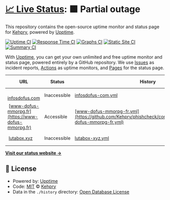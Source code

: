 # [📈 Live Status](https://Kehpry.github.io/phishcheck): <!--live status--> **🟧 Partial outage**

This repository contains the open-source uptime monitor and status page for [Kehpry](https://Kehpry.github.io/phishcheck), powered by [Upptime](https://github.com/upptime/upptime).

[![Uptime CI](https://github.com/Kehpry/phishcheck/workflows/Uptime%20CI/badge.svg)](https://github.com/Kehpry/phishcheck/actions?query=workflow%3A%22Uptime+CI%22)
[![Response Time CI](https://github.com/Kehpry/phishcheck/workflows/Response%20Time%20CI/badge.svg)](https://github.com/Kehpry/phishcheck/actions?query=workflow%3A%22Response+Time+CI%22)
[![Graphs CI](https://github.com/Kehpry/phishcheck/workflows/Graphs%20CI/badge.svg)](https://github.com/Kehpry/phishcheck/actions?query=workflow%3A%22Graphs+CI%22)
[![Static Site CI](https://github.com/Kehpry/phishcheck/workflows/Static%20Site%20CI/badge.svg)](https://github.com/Kehpry/phishcheck/actions?query=workflow%3A%22Static+Site+CI%22)
[![Summary CI](https://github.com/Kehpry/phishcheck/workflows/Summary%20CI/badge.svg)](https://github.com/Kehpry/phishcheck/actions?query=workflow%3A%22Summary+CI%22)

With [Upptime](https://upptime.js.org), you can get your own unlimited and free uptime monitor and status page, powered entirely by a GitHub repository. We use [Issues](https://github.com/Kehpry/phishcheck/issues) as incident reports, [Actions](https://github.com/Kehpry/phishcheck/actions) as uptime monitors, and [Pages](https://Kehpry.github.io/phishcheck) for the status page.

<!--start: status pages-->
<!-- This summary is generated by Upptime (https://github.com/upptime/upptime) -->
<!-- Do not edit this manually, your changes will be overwritten -->
<!-- prettier-ignore -->
| URL | Status | History | Response Time | Uptime |
| --- | ------ | ------- | ------------- | ------ |
| <img alt="" src="https://favicons.githubusercontent.com/infosdofus.com" height="13"> [infosdofus.com](https://infosdofus.com) | Inaccessible | [infosdofus-com.yml](https://github.com/Kehpry/phishcheck/commits/HEAD/history/infosdofus-com.yml) | <details><summary><img alt="Response time graph" src="./graphs/infosdofus-com/response-time-week.png" height="20"> 410ms</summary><br><a href="https://phishcheck.dofhelp.fr/history/infosdofus-com"><img alt="Response time 410" src="https://img.shields.io/endpoint?url=https%3A%2F%2Fraw.githubusercontent.com%2FKehpry%2Fphishcheck%2FHEAD%2Fapi%2Finfosdofus-com%2Fresponse-time.json"></a><br><a href="https://phishcheck.dofhelp.fr/history/infosdofus-com"><img alt="24-hour response time 403" src="https://img.shields.io/endpoint?url=https%3A%2F%2Fraw.githubusercontent.com%2FKehpry%2Fphishcheck%2FHEAD%2Fapi%2Finfosdofus-com%2Fresponse-time-day.json"></a><br><a href="https://phishcheck.dofhelp.fr/history/infosdofus-com"><img alt="7-day response time 410" src="https://img.shields.io/endpoint?url=https%3A%2F%2Fraw.githubusercontent.com%2FKehpry%2Fphishcheck%2FHEAD%2Fapi%2Finfosdofus-com%2Fresponse-time-week.json"></a><br><a href="https://phishcheck.dofhelp.fr/history/infosdofus-com"><img alt="30-day response time 410" src="https://img.shields.io/endpoint?url=https%3A%2F%2Fraw.githubusercontent.com%2FKehpry%2Fphishcheck%2FHEAD%2Fapi%2Finfosdofus-com%2Fresponse-time-month.json"></a><br><a href="https://phishcheck.dofhelp.fr/history/infosdofus-com"><img alt="1-year response time 410" src="https://img.shields.io/endpoint?url=https%3A%2F%2Fraw.githubusercontent.com%2FKehpry%2Fphishcheck%2FHEAD%2Fapi%2Finfosdofus-com%2Fresponse-time-year.json"></a></details> | <details><summary><a href="https://phishcheck.dofhelp.fr/history/infosdofus-com">99.85%</a></summary><a href="https://phishcheck.dofhelp.fr/history/infosdofus-com"><img alt="All-time uptime 99.85%" src="https://img.shields.io/endpoint?url=https%3A%2F%2Fraw.githubusercontent.com%2FKehpry%2Fphishcheck%2FHEAD%2Fapi%2Finfosdofus-com%2Fuptime.json"></a><br><a href="https://phishcheck.dofhelp.fr/history/infosdofus-com"><img alt="24-hour uptime 99.10%" src="https://img.shields.io/endpoint?url=https%3A%2F%2Fraw.githubusercontent.com%2FKehpry%2Fphishcheck%2FHEAD%2Fapi%2Finfosdofus-com%2Fuptime-day.json"></a><br><a href="https://phishcheck.dofhelp.fr/history/infosdofus-com"><img alt="7-day uptime 99.85%" src="https://img.shields.io/endpoint?url=https%3A%2F%2Fraw.githubusercontent.com%2FKehpry%2Fphishcheck%2FHEAD%2Fapi%2Finfosdofus-com%2Fuptime-week.json"></a><br><a href="https://phishcheck.dofhelp.fr/history/infosdofus-com"><img alt="30-day uptime 99.85%" src="https://img.shields.io/endpoint?url=https%3A%2F%2Fraw.githubusercontent.com%2FKehpry%2Fphishcheck%2FHEAD%2Fapi%2Finfosdofus-com%2Fuptime-month.json"></a><br><a href="https://phishcheck.dofhelp.fr/history/infosdofus-com"><img alt="1-year uptime 99.85%" src="https://img.shields.io/endpoint?url=https%3A%2F%2Fraw.githubusercontent.com%2FKehpry%2Fphishcheck%2FHEAD%2Fapi%2Finfosdofus-com%2Fuptime-year.json"></a></details>
| <img alt="" src="https://favicons.githubusercontent.com/www-dofus-mmorpg.fr" height="13"> [www-dofus-mmorpg.fr](https://www-dofus-mmorpg.fr) | Accessible | [www-dofus-mmorpg-fr.yml](https://github.com/Kehpry/phishcheck/commits/HEAD/history/www-dofus-mmorpg-fr.yml) | <details><summary><img alt="Response time graph" src="./graphs/www-dofus-mmorpg-fr/response-time-week.png" height="20"> 974ms</summary><br><a href="https://phishcheck.dofhelp.fr/history/www-dofus-mmorpg-fr"><img alt="Response time 974" src="https://img.shields.io/endpoint?url=https%3A%2F%2Fraw.githubusercontent.com%2FKehpry%2Fphishcheck%2FHEAD%2Fapi%2Fwww-dofus-mmorpg-fr%2Fresponse-time.json"></a><br><a href="https://phishcheck.dofhelp.fr/history/www-dofus-mmorpg-fr"><img alt="24-hour response time 831" src="https://img.shields.io/endpoint?url=https%3A%2F%2Fraw.githubusercontent.com%2FKehpry%2Fphishcheck%2FHEAD%2Fapi%2Fwww-dofus-mmorpg-fr%2Fresponse-time-day.json"></a><br><a href="https://phishcheck.dofhelp.fr/history/www-dofus-mmorpg-fr"><img alt="7-day response time 974" src="https://img.shields.io/endpoint?url=https%3A%2F%2Fraw.githubusercontent.com%2FKehpry%2Fphishcheck%2FHEAD%2Fapi%2Fwww-dofus-mmorpg-fr%2Fresponse-time-week.json"></a><br><a href="https://phishcheck.dofhelp.fr/history/www-dofus-mmorpg-fr"><img alt="30-day response time 974" src="https://img.shields.io/endpoint?url=https%3A%2F%2Fraw.githubusercontent.com%2FKehpry%2Fphishcheck%2FHEAD%2Fapi%2Fwww-dofus-mmorpg-fr%2Fresponse-time-month.json"></a><br><a href="https://phishcheck.dofhelp.fr/history/www-dofus-mmorpg-fr"><img alt="1-year response time 974" src="https://img.shields.io/endpoint?url=https%3A%2F%2Fraw.githubusercontent.com%2FKehpry%2Fphishcheck%2FHEAD%2Fapi%2Fwww-dofus-mmorpg-fr%2Fresponse-time-year.json"></a></details> | <details><summary><a href="https://phishcheck.dofhelp.fr/history/www-dofus-mmorpg-fr">100.00%</a></summary><a href="https://phishcheck.dofhelp.fr/history/www-dofus-mmorpg-fr"><img alt="All-time uptime 100.00%" src="https://img.shields.io/endpoint?url=https%3A%2F%2Fraw.githubusercontent.com%2FKehpry%2Fphishcheck%2FHEAD%2Fapi%2Fwww-dofus-mmorpg-fr%2Fuptime.json"></a><br><a href="https://phishcheck.dofhelp.fr/history/www-dofus-mmorpg-fr"><img alt="24-hour uptime 100.00%" src="https://img.shields.io/endpoint?url=https%3A%2F%2Fraw.githubusercontent.com%2FKehpry%2Fphishcheck%2FHEAD%2Fapi%2Fwww-dofus-mmorpg-fr%2Fuptime-day.json"></a><br><a href="https://phishcheck.dofhelp.fr/history/www-dofus-mmorpg-fr"><img alt="7-day uptime 100.00%" src="https://img.shields.io/endpoint?url=https%3A%2F%2Fraw.githubusercontent.com%2FKehpry%2Fphishcheck%2FHEAD%2Fapi%2Fwww-dofus-mmorpg-fr%2Fuptime-week.json"></a><br><a href="https://phishcheck.dofhelp.fr/history/www-dofus-mmorpg-fr"><img alt="30-day uptime 100.00%" src="https://img.shields.io/endpoint?url=https%3A%2F%2Fraw.githubusercontent.com%2FKehpry%2Fphishcheck%2FHEAD%2Fapi%2Fwww-dofus-mmorpg-fr%2Fuptime-month.json"></a><br><a href="https://phishcheck.dofhelp.fr/history/www-dofus-mmorpg-fr"><img alt="1-year uptime 100.00%" src="https://img.shields.io/endpoint?url=https%3A%2F%2Fraw.githubusercontent.com%2FKehpry%2Fphishcheck%2FHEAD%2Fapi%2Fwww-dofus-mmorpg-fr%2Fuptime-year.json"></a></details>
| <img alt="" src="https://favicons.githubusercontent.com/lutabox.xyz" height="13"> [lutabox.xyz](https://lutabox.xyz/) | Inaccessible | [lutabox-xyz.yml](https://github.com/Kehpry/phishcheck/commits/HEAD/history/lutabox-xyz.yml) | <details><summary><img alt="Response time graph" src="./graphs/lutabox-xyz/response-time-week.png" height="20"> 489ms</summary><br><a href="https://phishcheck.dofhelp.fr/history/lutabox-xyz"><img alt="Response time 489" src="https://img.shields.io/endpoint?url=https%3A%2F%2Fraw.githubusercontent.com%2FKehpry%2Fphishcheck%2FHEAD%2Fapi%2Flutabox-xyz%2Fresponse-time.json"></a><br><a href="https://phishcheck.dofhelp.fr/history/lutabox-xyz"><img alt="24-hour response time 489" src="https://img.shields.io/endpoint?url=https%3A%2F%2Fraw.githubusercontent.com%2FKehpry%2Fphishcheck%2FHEAD%2Fapi%2Flutabox-xyz%2Fresponse-time-day.json"></a><br><a href="https://phishcheck.dofhelp.fr/history/lutabox-xyz"><img alt="7-day response time 489" src="https://img.shields.io/endpoint?url=https%3A%2F%2Fraw.githubusercontent.com%2FKehpry%2Fphishcheck%2FHEAD%2Fapi%2Flutabox-xyz%2Fresponse-time-week.json"></a><br><a href="https://phishcheck.dofhelp.fr/history/lutabox-xyz"><img alt="30-day response time 489" src="https://img.shields.io/endpoint?url=https%3A%2F%2Fraw.githubusercontent.com%2FKehpry%2Fphishcheck%2FHEAD%2Fapi%2Flutabox-xyz%2Fresponse-time-month.json"></a><br><a href="https://phishcheck.dofhelp.fr/history/lutabox-xyz"><img alt="1-year response time 489" src="https://img.shields.io/endpoint?url=https%3A%2F%2Fraw.githubusercontent.com%2FKehpry%2Fphishcheck%2FHEAD%2Fapi%2Flutabox-xyz%2Fresponse-time-year.json"></a></details> | <details><summary><a href="https://phishcheck.dofhelp.fr/history/lutabox-xyz">99.77%</a></summary><a href="https://phishcheck.dofhelp.fr/history/lutabox-xyz"><img alt="All-time uptime 99.77%" src="https://img.shields.io/endpoint?url=https%3A%2F%2Fraw.githubusercontent.com%2FKehpry%2Fphishcheck%2FHEAD%2Fapi%2Flutabox-xyz%2Fuptime.json"></a><br><a href="https://phishcheck.dofhelp.fr/history/lutabox-xyz"><img alt="24-hour uptime 99.77%" src="https://img.shields.io/endpoint?url=https%3A%2F%2Fraw.githubusercontent.com%2FKehpry%2Fphishcheck%2FHEAD%2Fapi%2Flutabox-xyz%2Fuptime-day.json"></a><br><a href="https://phishcheck.dofhelp.fr/history/lutabox-xyz"><img alt="7-day uptime 99.77%" src="https://img.shields.io/endpoint?url=https%3A%2F%2Fraw.githubusercontent.com%2FKehpry%2Fphishcheck%2FHEAD%2Fapi%2Flutabox-xyz%2Fuptime-week.json"></a><br><a href="https://phishcheck.dofhelp.fr/history/lutabox-xyz"><img alt="30-day uptime 99.77%" src="https://img.shields.io/endpoint?url=https%3A%2F%2Fraw.githubusercontent.com%2FKehpry%2Fphishcheck%2FHEAD%2Fapi%2Flutabox-xyz%2Fuptime-month.json"></a><br><a href="https://phishcheck.dofhelp.fr/history/lutabox-xyz"><img alt="1-year uptime 99.77%" src="https://img.shields.io/endpoint?url=https%3A%2F%2Fraw.githubusercontent.com%2FKehpry%2Fphishcheck%2FHEAD%2Fapi%2Flutabox-xyz%2Fuptime-year.json"></a></details>

<!--end: status pages-->

[**Visit our status website →**](https://Kehpry.github.io/phishcheck)

## 📄 License

- Powered by: [Upptime](https://github.com/upptime/upptime)
- Code: [MIT](./LICENSE) © [Kehpry](https://Kehpry.github.io/phishcheck)
- Data in the `./history` directory: [Open Database License](https://opendatacommons.org/licenses/odbl/1-0/)
